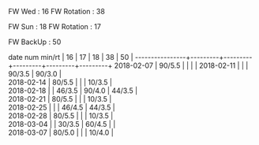 FW Wed      : 16 
FW Rotation : 38

FW Sun      : 18
FW Rotation : 17

FW BackUp   : 50

date num min/rt |    16   |    17   |    18   |    38   |    50   | 
----------------+---------+---------+---------+---------+---------+
2018-02-07      |  90/5.5 |         |         |         |
2018-02-11      |         |         |  90/3.5 |  90/3.0 |        
2018-02-14      |  80/5.5 |         |         |  10/3.5 |        
2018-02-18      |         |  46/3.5 |  90/4.0 |  44/3.5 |        
2018-02-21      |  80/5.5 |         |         |  10/3.5 |        
2018-02-25      |         |         |  46/4.5 |  44/3.5 |        
2018-02-28      |  80/5.5 |         |         |  10/3.5 |        
2018-03-04      |         |  30/3.5 |  60/4.5 |         |        
2018-03-07      |  80/5.0 |         |         |  10/4.0 |        

